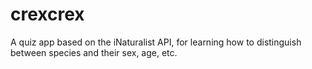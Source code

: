 # crexcrex
A quiz app based on the iNaturalist API, for learning how to distinguish between species and their sex, age, etc.
